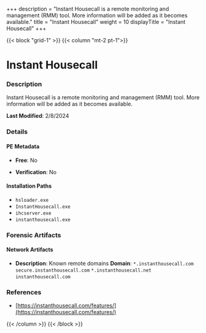 +++
description = "Instant Housecall is a remote monitoring and management (RMM) tool. More information will be added as it becomes available."
title = "Instant Housecall"
weight = 10
displayTitle = "Instant Housecall"
+++


{{< block "grid-1" >}}
{{< column "mt-2 pt-1">}}

# Instant Housecall


### Description

Instant Housecall is a remote monitoring and management (RMM) tool. More information will be added as it becomes available.



**Last Modified**: 2/8/2024

### Details


#### PE Metadata


- **Free**: No

- **Verification**: No




#### Installation Paths
- `hsloader.exe`
- `InstantHousecall.exe`
- `ihcserver.exe`
- `instanthousecall.exe`

### Forensic Artifacts




#### Network Artifacts

- **Description**: Known remote domains
  **Domain**: `*.instanthousecall.com` `secure.instanthousecall.com` `*.instanthousecall.net` `instanthousecall.com`





### References
- [https://instanthousecall.com/features/](https://instanthousecall.com/features/)



{{< /column >}}
{{< /block >}}
